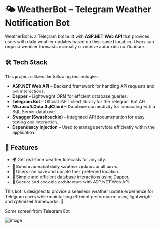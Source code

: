 # 🌤 WeatherBot – Telegram Weather Notification Bot  

WeatherBot is a Telegram bot built with **ASP.NET Web API** that provides users with daily weather updates based on their saved location. Users can request weather forecasts manually or receive automatic notifications.  

## 🛠 Tech Stack  

This project utilizes the following technologies:  

- **ASP.NET Web API** – Backend framework for handling API requests and bot interactions.  
- **Dapper** – Lightweight ORM for efficient database queries.  
- **Telegram.Bot** – Official .NET client library for the Telegram Bot API.  
- **Microsoft.Data.SqlClient** – Database connectivity for interacting with a SQL Server database.  
- **Swagger (Swashbuckle)** – Integrated API documentation for easy testing and interaction.  
- **Dependency Injection** – Used to manage services efficiently within the application.  

## 📌 Features  

- 🌍 Get real-time weather forecasts for any city.  
- 📩 Send automated daily weather updates to all users.  
- 📌 Users can save and update their preferred location.  
- 🔧 Simple and efficient database interactions using Dapper.  
- 📡 Secure and scalable architecture with ASP.NET Web API.  

This bot is designed to provide a seamless weather update experience for Telegram users while maintaining efficient performance using lightweight and optimized frameworks. 🚀

Some screen from Telegram Bot

![image](https://github.com/user-attachments/assets/2ed9bcfa-b731-4c19-b9ad-9781d8ca8f70)
